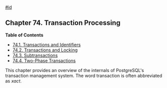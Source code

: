 [#id](#TRANSACTIONS)

## Chapter 74. Transaction Processing

**Table of Contents**

  * [74.1. Transactions and Identifiers](transaction-id)
  * [74.2. Transactions and Locking](xact-locking)
  * [74.3. Subtransactions](subxacts)
  * [74.4. Two-Phase Transactions](two-phase)

This chapter provides an overview of the internals of PostgreSQL's transaction management system. The word transaction is often abbreviated as *xact*.